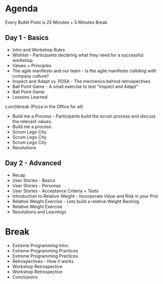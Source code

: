 # Agenda 

Every Bullet Point is 25 Minutes + 5 Minutes Break

## Day 1 - Basics

* Intro and Workshop Rules
* Wishlist - Participants declaring what they need for a successful workshop
* Values + Principles
* The agile manifesto and our team - Is the agile manifesto colliding with company culture?
* Inspect and Adapt vs. PDSA - The mechanics behind retrospectives
* Ball Point Game - A small exercise to test "Inspect and Adapt"
* Ball Point Game
* Lessons Learned

Lunchbreak (Pizza in the Office for all)

* Build me a Process - Participants build the scrum process and discuss the relevant values.
* Build me a process
* Scrum Lego City
* Scrum Lego City
* Scrum Lego City
* Resolutions

## Day 2 - Advanced

* Recap
* User Stories - Basics 
* User Stories - Personas
* User Stories - Acceptance Criteria + Tests 
* Introduction to Relative Weight - Incorporate Value and Risk in your Prio
* Relative Weight Exercise - Lets build a relative Weight Backlog
* Relative Weight Exercise
* Resolutions and Learnings

# Break

* Extreme Programming Intro
* Extreme Programming Practices
* Extreme Programming Practices
* Retrospectives - How it works
* Workshop Retrospective
* Workshop Retrospective
* Conclusions


